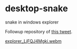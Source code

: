 # desktop-snake
snake in windows explorer

Followup repository of [this tweet](https://twitter.com/zdimension_/status/1579728060055957505).

[explorer_LjFQJ4Mgki.webm](https://user-images.githubusercontent.com/4533568/195018623-66e9fd5f-7bf6-4456-bbd1-c2ac087c094f.webm)
